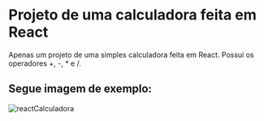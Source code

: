 # Projeto de uma calculadora feita em React

Apenas um projeto de uma simples calculadora feita em React. Possui os operadores +, -, * e /.

## Segue imagem de exemplo:

![reactCalculadora](https://user-images.githubusercontent.com/22997063/103157824-e99cd200-4795-11eb-919e-899a7ad75cd1.png)


